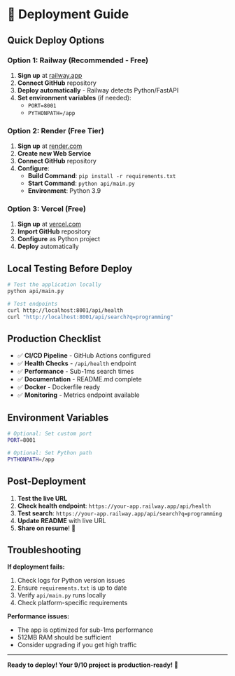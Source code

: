 # 🚀 Deployment Guide

## Quick Deploy Options

### Option 1: Railway (Recommended - Free)
1. **Sign up** at [railway.app](https://railway.app)
2. **Connect GitHub** repository
3. **Deploy automatically** - Railway detects Python/FastAPI
4. **Set environment variables** (if needed):
   - `PORT=8001`
   - `PYTHONPATH=/app`

### Option 2: Render (Free Tier)
1. **Sign up** at [render.com](https://render.com)
2. **Create new Web Service**
3. **Connect GitHub** repository
4. **Configure**:
   - **Build Command**: `pip install -r requirements.txt`
   - **Start Command**: `python api/main.py`
   - **Environment**: Python 3.9

### Option 3: Vercel (Free)
1. **Sign up** at [vercel.com](https://vercel.com)
2. **Import GitHub** repository
3. **Configure** as Python project
4. **Deploy** automatically

## Local Testing Before Deploy

```bash
# Test the application locally
python api/main.py

# Test endpoints
curl http://localhost:8001/api/health
curl "http://localhost:8001/api/search?q=programming"
```

## Production Checklist

- ✅ **CI/CD Pipeline** - GitHub Actions configured
- ✅ **Health Checks** - `/api/health` endpoint
- ✅ **Performance** - Sub-1ms search times
- ✅ **Documentation** - README.md complete
- ✅ **Docker** - Dockerfile ready
- ✅ **Monitoring** - Metrics endpoint available

## Environment Variables

```bash
# Optional: Set custom port
PORT=8001

# Optional: Set Python path
PYTHONPATH=/app
```

## Post-Deployment

1. **Test the live URL**
2. **Check health endpoint**: `https://your-app.railway.app/api/health`
3. **Test search**: `https://your-app.railway.app/api/search?q=programming`
4. **Update README** with live URL
5. **Share on resume**! 🎉

## Troubleshooting

**If deployment fails:**
1. Check logs for Python version issues
2. Ensure `requirements.txt` is up to date
3. Verify `api/main.py` runs locally
4. Check platform-specific requirements

**Performance issues:**
- The app is optimized for sub-1ms performance
- 512MB RAM should be sufficient
- Consider upgrading if you get high traffic

---

**Ready to deploy! Your 9/10 project is production-ready! 🚀** 
